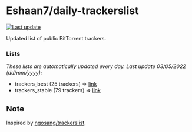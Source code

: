 
# Eshaan7/daily-trackerslist 

[![Last update](https://img.shields.io/badge/Last%20update-03/05/2022-blue.svg)](#)

Updated list of public BitTorrent trackers.

### Lists
*These lists are automatically updated every day. Last update 03/05/2022 (_dd/mm/yyyy_):*

* trackers_best (25 trackers) => [link](https://raw.githubusercontent.com/eshaan7/daily-trackerslist/master/trackers_best.txt)
* trackers_stable (79 trackers) => [link](https://raw.githubusercontent.com/eshaan7/daily-trackerslist/master/trackers_stable.txt)

## Note

Inspired by [ngosang/trackerslist](https://github.com/ngosang/trackerslist).
